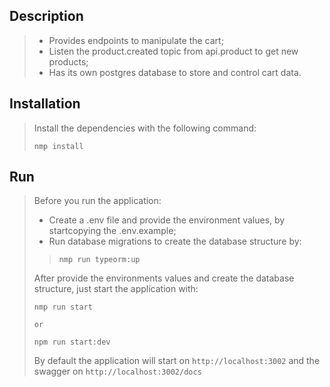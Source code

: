## Description

>- Provides endpoints to manipulate the cart;
>- Listen the product.created topic from api.product to get new products;
>- Has its own postgres database to store and control cart data.

## Installation
> Install the dependencies with the following command:
> ```
> nmp install
> ```

## Run
> Before you run the application:
> - Create a .env file and provide the environment values, by startcopying the .env.example;
> - Run database migrations to create the database structure by:
>> ```
>> nmp run typeorm:up
>> ```
> 
> After provide the environments values and create the database structure, just start the application with:
> ```
> nmp run start
>
> or
>
> npm run start:dev
> ```
> 
> By default the application will start on ```http://localhost:3002``` and the swagger on ```http://localhost:3002/docs```
